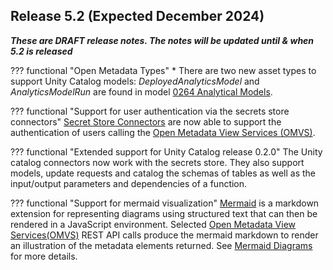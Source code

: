 <!-- SPDX-License-Identifier: CC-BY-4.0 -->
<!-- Copyright Contributors to the Egeria project. -->

## Release 5.2 (Expected December 2024)

_**These are DRAFT release notes.  The notes will be updated until & when 5.2 is released**_

??? functional "Open Metadata Types"
    * There are two new asset types to support Unity Catalog models: *DeployedAnalyticsModel* and *AnalyticsModelRun* are found in model [0264 Analytical Models](/types/2/0265-Analytics-Assets/).

??? functional "Support for user authentication via the secrets store connectors"
    [Secret Store Connectors](/concepts/secret-store-connector) are now able to support the authentication of users calling the [Open Metadata View Services (OMVS)](/services/omvs).

??? functional "Extended support for Unity Catalog release 0.2.0"
    The Unity catalog connectors now work with the secrets store.  They also support models, update requests and catalog the schemas of tables as well as the input/output parameters and dependencies of a function.

??? functional "Support for mermaid visualization"
    [Mermaid](https://mermaid.js.org/) is a markdown extension for representing diagrams using structured text that can then be rendered in a JavaScript environment.  Selected [Open Metadata View Services(OMVS)](/services/omvs) REST API calls produce the mermaid markdown to render an illustration of the metadata elements returned.  See [Mermaid Diagrams](/user-interfaces/mermaid/overview) for more details. 







